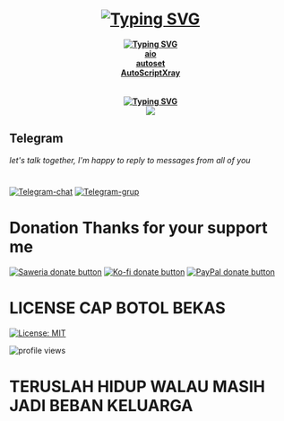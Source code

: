 
<div>
<h1 align="center"><a href="https://git.io/typing-svg"><img src="https://readme-typing-svg.demolab.com?font=Playfair+Display&weight=600&pause=1000&color=0600F7&center=true&vCenter=true&width=435&lines=Welcome+to+givpn+in+github;Not+an+expert+just+a+hobbyist" alt="Typing SVG" /></a></h1>
</div>
<div>
<p align="center">
  <b><a href="https://git.io/typing-svg"><img src="https://readme-typing-svg.demolab.com?font=Playfair+Display&weight=600&pause=1000&color=F70000&center=true&vCenter=true&width=435&lines=Pinned+favorites" alt="Typing SVG" /></a></b><br>
  <b><a href="https://github.com/givpn/aio">aio</a></b><br>
  <b><a href="https://github.com/givpn/autoset">autoset</a></b><br>
  <b><a href="https://github.com/givpn/AutoScriptXray">AutoScriptXray</a></b><br>
  <br><br>
    <b><a href="https://git.io/typing-svg"><img src="https://readme-typing-svg.demolab.com?font=Playfair+Display&weight=600&pause=1000&color=17F704&center=true&vCenter=true&width=435&lines=DON'T+FORGET+TO+BE+HAPPY" alt="Typing SVG" /></a></b><br>
  <img src="https://media.giphy.com/media/xpipBcvgSTptK/giphy.gif">
</p>
  </div>

## Telegram
*let's talk together, I'm happy to reply to messages from all of you*
#
[![Telegram-chat](https://img.shields.io/badge/Chat-Telegram-blue)](https://t.me/givpn/)
[![Telegram-grup](https://img.shields.io/badge/Grup-Telegram-blue)](https://t.me/givpn_grup)

# Donation Thanks for your support me
[![Saweria donate button](https://img.shields.io/badge/Donate-Saweria-red)](https://saweria.co/givpn11)
[![Ko-fi donate button](https://img.shields.io/badge/Donate-Ko--fi-red)](https://ko-fi.com/givpn11)
[![PayPal donate button](https://img.shields.io/badge/Donate-PayPal-blue)](https://paypal.me/givpn11)

# LICENSE CAP BOTOL BEKAS
[![License: MIT](https://img.shields.io/badge/License-MIT-blue.svg)](https://opensource.org/licenses/MIT)

![profile views](https://komarev.com/ghpvc/?username=givpn11&color=blue)
# TERUSLAH HIDUP WALAU MASIH JADI BEBAN KELUARGA
